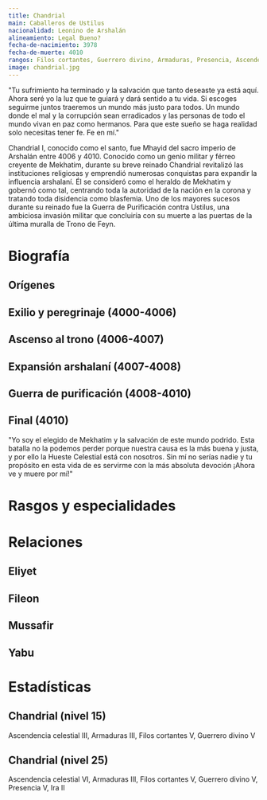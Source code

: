 ```yaml
---
title: Chandrial
main: Caballeros de Ustilus
nacionalidad: Leonino de Arshalán
alineamiento: Legal Bueno?
fecha-de-nacimiento: 3978
fecha-de-muerte: 4010
rangos: Filos cortantes, Guerrero divino, Armaduras, Presencia, Ascendencia celestial
image: chandrial.jpg
---
```


"Tu sufrimiento ha terminado y la salvación que tanto deseaste ya está aquí. Ahora seré yo la luz que te guiará y dará sentido a tu vida. Si escoges seguirme juntos traeremos un mundo más justo para todos. Un mundo donde el mal y la corrupción sean erradicados y las personas de todo el mundo vivan en paz como hermanos. Para que este sueño se haga realidad solo necesitas tener fe. Fe en mí."

Chandrial I, conocido como el santo, fue Mhayid del sacro imperio de Arshalán entre 4006 y 4010. Conocido como un genio militar y férreo creyente de Mekhatim, durante su breve reinado Chandrial revitalizó las instituciones religiosas y emprendió numerosas conquistas para expandir la influencia arshalaní. Él se consideró como el heraldo de Mekhatim y gobernó como tal, centrando toda la autoridad de la nación en la corona y tratando toda disidencia como blasfemia. Uno de los mayores sucesos durante su reinado fue la Guerra de Purificación contra Ustilus, una ambiciosa invasión militar que concluiría con su muerte a las puertas de la última muralla de Trono de Feyn. 

# Biografía

## Orígenes

## Exilio y peregrinaje (4000-4006)

## Ascenso al trono (4006-4007)

## Expansión arshalaní (4007-4008)

## Guerra de purificación (4008-4010)

## Final (4010)

"Yo soy el elegido de Mekhatim y la salvación de este mundo podrido. Esta batalla no la podemos perder porque nuestra causa es la más buena y justa, y por ello la Hueste Celestial está con nosotros. Sin mí no serías nadie y tu propósito en esta vida de es servirme con la más absoluta devoción ¡Ahora ve y muere por mí!"

# Rasgos y especialidades



# Relaciones

## Eliyet

## Fileon

## Mussafir

## Yabu

# Estadísticas

## Chandrial (nivel 15)

Ascendencia celestial III, Armaduras III, Filos cortantes V, Guerrero divino V

## Chandrial (nivel 25)

Ascendencia celestial VI, Armaduras III, Filos cortantes V, Guerrero divino V, Presencia V, Ira II